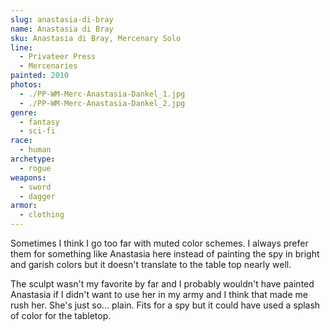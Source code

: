```yaml
---
slug: anastasia-di-bray
name: Anastasia di Bray
sku: Anastasia di Bray, Mercenary Solo
line:
  - Privateer Press
  - Mercenaries
painted: 2010
photos:
  - ./PP-WM-Merc-Anastasia-Dankel_1.jpg
  - ./PP-WM-Merc-Anastasia-Dankel_2.jpg
genre:
  - fantasy
  - sci-fi
race:
  - human
archetype:
  - rogue
weapons:
  - sword
  - dagger
armor:
  - clothing
---
```


Sometimes I think I go too far with muted color schemes. I always prefer them for something like Anastasia here instead of painting the spy in bright and garish colors but it doesn't translate to the table top nearly well.

The sculpt wasn't my favorite by far and I probably wouldn't have painted Anastasia if I didn't want to use her in my army and I think that made me rush her. She's just so... plain. Fits for a spy but it could have used a splash of color for the tabletop.
